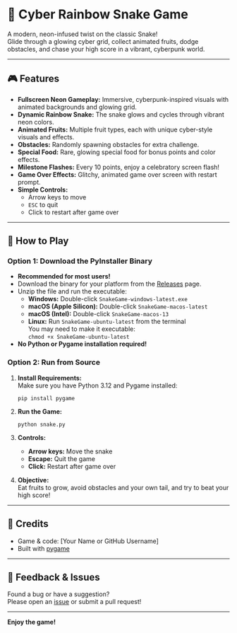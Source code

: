 # 🐍 Cyber Rainbow Snake Game

A modern, neon-infused twist on the classic Snake!  
Glide through a glowing cyber grid, collect animated fruits, dodge obstacles, and chase your high score in a vibrant, cyberpunk world.

---

## 🎮 Features

- **Fullscreen Neon Gameplay:** Immersive, cyberpunk-inspired visuals with animated backgrounds and glowing grid.
- **Dynamic Rainbow Snake:** The snake glows and cycles through vibrant neon colors.
- **Animated Fruits:** Multiple fruit types, each with unique cyber-style visuals and effects.
- **Obstacles:** Randomly spawning obstacles for extra challenge.
- **Special Food:** Rare, glowing special food for bonus points and color effects.
- **Milestone Flashes:** Every 10 points, enjoy a celebratory screen flash!
- **Game Over Effects:** Glitchy, animated game over screen with restart prompt.
- **Simple Controls:**  
  - Arrow keys to move  
  - `ESC` to quit  
  - Click to restart after game over

---

## 🚀 How to Play

### Option 1: Download the PyInstaller Binary

- **Recommended for most users!**
- Download the binary for your platform from the [Releases](https://github.com/yourusername/snake-game/releases) page.
- Unzip the file and run the executable:
  - **Windows:** Double-click `SnakeGame-windows-latest.exe`
  - **macOS (Apple Silicon):** Double-click `SnakeGame-macos-latest`
  - **macOS (Intel):** Double-click `SnakeGame-macos-13`
  - **Linux:** Run `SnakeGame-ubuntu-latest` from the terminal  
    You may need to make it executable:  
    `chmod +x SnakeGame-ubuntu-latest`
- **No Python or Pygame installation required!**

### Option 2: Run from Source

1. **Install Requirements:**  
   Make sure you have Python 3.12 and Pygame installed:
   ```
   pip install pygame
   ```

2. **Run the Game:**  
   ```
   python snake.py
   ```

3. **Controls:**  
   - **Arrow keys:** Move the snake  
   - **Escape:** Quit the game  
   - **Click:** Restart after game over

4. **Objective:**  
   Eat fruits to grow, avoid obstacles and your own tail, and try to beat your high score!

---

## 📝 Credits

- Game & code: [Your Name or GitHub Username]
- Built with [pygame](https://www.pygame.org/)

---

## 🐞 Feedback & Issues

Found a bug or have a suggestion?  
Please open an [issue](https://github.com/yourusername/snake-game/issues) or submit a pull request!

---

**Enjoy the game!**
